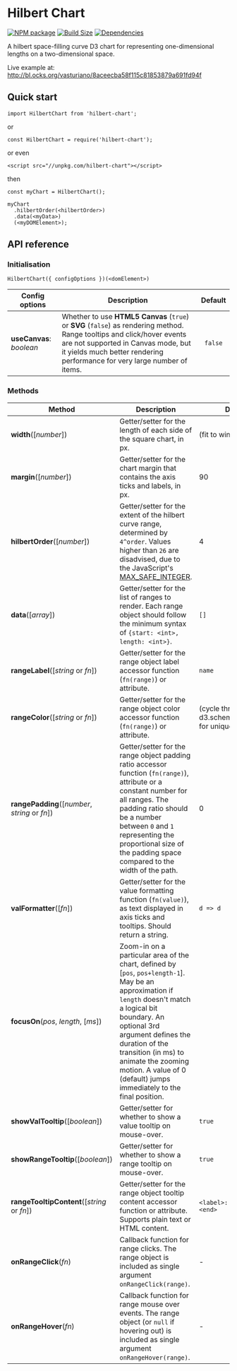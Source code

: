 Hilbert Chart
==============

[![NPM package][npm-img]][npm-url]
[![Build Size][build-size-img]][build-size-url]
[![Dependencies][dependencies-img]][dependencies-url]

A hilbert space-filling curve D3 chart for representing one-dimensional lengths on a two-dimensional space.

Live example at: http://bl.ocks.org/vasturiano/8aceecba58f115c81853879a691fd94f

## Quick start

```
import HilbertChart from 'hilbert-chart';
```
or
```
const HilbertChart = require('hilbert-chart');
```
or even
```
<script src="//unpkg.com/hilbert-chart"></script>
```
then
```
const myChart = HilbertChart();

myChart
  .hilbertOrder(<hilbertOrder>)
  .data(<myData>)
  (<myDOMElement>);
```

## API reference

### Initialisation
```
HilbertChart({ configOptions })(<domElement>)
```

| Config options | Description | Default |
| --- | --- | :--: |
| <b>useCanvas</b>: <i>boolean</i> | Whether to use **HTML5 Canvas** (`true`) or **SVG** (`false`) as rendering method. Range tooltips and click/hover events are not supported in Canvas mode, but it yields much better rendering performance for very large number of items. | `false` |

### Methods

| Method | Description | Default |
| ------------------ | -------------------------------------------------------------------------------------------------------------------------- | ------------- |
| <b>width</b>([<i>number</i>]) | Getter/setter for the length of each side of the square chart, in px. | (fit to window) |
| <b>margin</b>([<i>number</i>]) | Getter/setter for the chart margin that contains the axis ticks and labels, in px. | 90 |
| <b>hilbertOrder</b>([<i>number</i>]) | Getter/setter for the extent of the hilbert curve range, determined by `4^order`. Values higher than `26` are disadvised, due to the JavaScript's [MAX_SAFE_INTEGER](https://developer.mozilla.org/en-US/docs/Web/JavaScript/Reference/Global_Objects/Number/MAX_SAFE_INTEGER). | 4 |
| <b>data</b>([<i>array</i>]) | Getter/setter for the list of ranges to render. Each range object should follow the minimum syntax of `{start: <int>, length: <int>}`. | `[]` |
| <b>rangeLabel</b>([<i>string</i> or <i>fn</i>]) | Getter/setter for the range object label accessor function (`fn(range)`) or attribute. | `name` |
| <b>rangeColor</b>([<i>string</i> or <i>fn</i>]) | Getter/setter for the range object color accessor function (`fn(range)`) or attribute. | (cycle through d3.schemeCategory20 for unique labels) |
| <b>rangePadding</b>([<i>number</i>, <i>string</i> or <i>fn</i>]) | Getter/setter for the range object padding ratio accessor function (`fn(range)`), attribute or a constant number for all ranges. The padding ratio should be a number between `0` and `1` representing the proportional size of the padding space compared to the width of the path. | 0 |
| <b>valFormatter</b>([<i>fn</i>]) | Getter/setter for the value formatting function (`fn(value)`), as text displayed in axis ticks and tooltips. Should return a string. | `d => d` |
| <b>focusOn</b>(<i>pos</i>, <i>length</i>, [<i>ms</i>]) | Zoom-in on a particular area of the chart, defined by [`pos`, `pos+length-1`]. May be an approximation if `length` doesn't match a logical bit boundary. An optional 3rd argument defines the duration of the transition (in ms) to animate the zooming motion. A value of 0 (default) jumps immediately to the final position. ||
| <b>showValTooltip</b>([<i>boolean</i>]) | Getter/setter for whether to show a value tooltip on mouse-over. | `true` |
| <b>showRangeTooltip</b>([<i>boolean</i>]) | Getter/setter for whether to show a range tooltip on mouse-over. | `true` |
| <b>rangeTooltipContent</b>([<i>string</i> or <i>fn</i>]) | Getter/setter for the range object tooltip content accessor function or attribute. Supports plain text or HTML content. | `<label>: <start> - <end>` |
| <b>onRangeClick</b>(<i>fn</i>) | Callback function for range clicks. The range object is included as single argument `onRangeClick(range)`. | - |
| <b>onRangeHover</b>(<i>fn</i>) | Callback function for range mouse over events. The range object (or `null` if hovering out) is included as single argument `onRangeHover(range)`. | - |


[npm-img]: https://img.shields.io/npm/v/hilbert-chart.svg
[npm-url]: https://npmjs.org/package/hilbert-chart
[build-size-img]: https://img.shields.io/bundlephobia/minzip/hilbert-chart.svg
[build-size-url]: https://bundlephobia.com/result?p=hilbert-chart
[dependencies-img]: https://img.shields.io/david/vasturiano/hilbert-chart.svg
[dependencies-url]: https://david-dm.org/vasturiano/hilbert-chart

